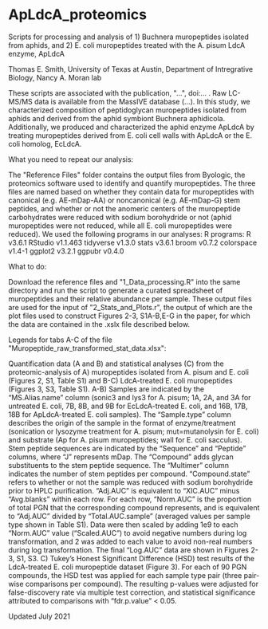 # ApLdcA_proteomics

Scripts for processing and analysis of 1) Buchnera muropeptides isolated from aphids, and 2) E. coli muropeptides treated with the A. pisum LdcA enzyme, ApLdcA

Thomas E. Smith, University of Texas at Austin, Department of Intregrative Biology, Nancy A. Moran lab

These scripts are associated with the publication, "...", doi:... . Raw LC-MS/MS data is available from the MassIVE database (...). In this study, we characterized composition of peptidoglycan muropeptides isolated from aphids and derived from the aphid symbiont Buchnera aphidicola. Additionally, we produced and characterized the aphid enzyme ApLdcA by treating muropeptides derived from E. coli cell walls with ApLdcA or the E. coli homolog, EcLdcA. 

What you need to repeat our analysis:

The "Reference Files" folder contains the output files from Byologic, the proteomics software used to identify and quantify muropeptides. The three files are named based on whether they contain data for muropeptides with canonical (e.g. AE-mDap-AA) or noncanonical (e.g. AE-mDap-G) stem peptides, and whether or not the anomeric centers of the muropeptide carbohydrates were reduced with sodium borohydride or not (aphid muropeptides were not reduced, while all E. coli muropeptides were reduced). We used the following programs in our analyses:
R programs: R v3.6.1 RStudio v1.1.463 tidyverse v1.3.0 stats v3.6.1 broom v0.7.2 colorspace v1.4-1 ggplot2 v3.2.1 ggpubr v0.4.0

What to do:

Download the reference files and "1_Data_processing.R" into the same directory and run the script to generate a curated spreadsheet of muropeptides and their relative abundance per sample. These output files are used for the input of "2_Stats_and_Plots.r", the output of which are the plot files used to construct Figures 2-3, S1A-B,E-G in the paper, for which the data are contained in the .xslx file described below.

Legends for tabs A-C of the file "Muropeptide_raw_transformed_stat_data.xlsx":

Quantification data (A and B) and statistical analyses (C) from the proteomic-analysis of A) muropeptides isolated from A. pisum and E. coli (Figures 2, S1, Table S1) and B-C) LdcA-treated E. coli muropeptides (Figures 3, S3, Table S1). A-B) Samples are indicated by the “MS.Alias.name” column (sonic3 and lys3 for A. pisum; 1A, 2A, and 3A for untreated E. coli, 7B, 8B, and 9B for EcLdcA-treated E. coli, and 16B, 17B, 18B for ApLdcA-treated E. coli samples). The “Sample.type” column describes the origin of the sample in the format of enzyme/treatment (sonication or lysozyme treatment for A. pisum; mut=mutanolysin for E. coli) and substrate (Ap for A. pisum muropeptides; wall for E. coli sacculus). Stem peptide sequences are indicated by the “Sequence” and “Peptide” columns, where “J” represents mDap. The “Compound” adds glycan substituents to the stem peptide sequence. The “Multimer” column indicates the number of stem peptides per compound. “Compound.state” refers to whether or not the sample was reduced with sodium borohydride prior to HPLC purification. “Adj.AUC” is equivalent to “XIC.AUC” minus “Avg.blanks” within each row. For each row, “Norm.AUC” is the proportion of total PGN that the corresponding compound represents, and is equivalent to “Adj.AUC” divided by “Total.AUC.sample” (averaged values per sample type shown in Table S1). Data were then scaled by adding 1e9 to each “Norm.AUC” value (“Scaled.AUC”) to avoid negative numbers during log transformation, and 2 was added to each value to avoid non-real numbers during log transformation. The final “Log.AUC” data are shown in Figures 2-3, S1, S3. C) Tukey’s Honest Significant Difference (HSD) test results of the LdcA-treated E. coli muropeptide dataset (Figure 3). For each of 90 PGN compounds, the HSD test was applied for each sample type pair (three pair-wise comparisons per compound). The resulting p-values were adjusted for false-discovery rate via multiple test correction, and statistical significance attributed to comparisons with “fdr.p.value” < 0.05.

Updated July 2021
